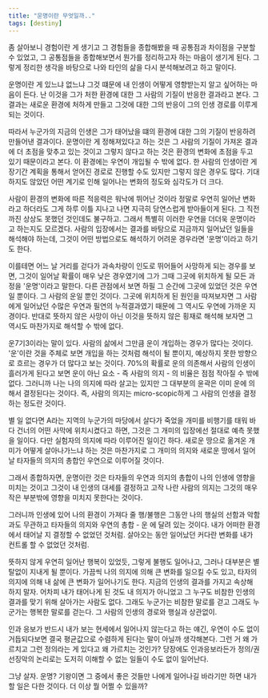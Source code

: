 ```yaml
---
title: "운명이란 무엇일까.."
tags: [destiny]
---
```


좀 살아보니 경험이란 게 생기고 그 경험들을 종합해봤을 때 공통점과 차이점을 구분할 수 있었고, 그 공통점들을 종합해보면서 뭔가를 정리하고자 하는 마음이 생기게 된다. 그렇게 정리한 생각을 바탕으로 나와 타인의 삶을 다시 분석해보려고 하고 말이다.

운명이란 게 있느냐 없느냐 그것 떄문에 내 인생이 어떻게 영향받는지 알고 싶어하는 마음이 든다. 난 이것을 그가 처한 환경에 대한 그 사람의 기질이 반응한 결과라고 본다. 그 결과는 새로운 환경에 처하게 만들고 그것에 대한 그의 반응이 그의 인생 경로를 이루게 되는 것이다. 

따라서 누군가의 지금의 인생은 그가 태어났을 떄의 환경에 대한 그의 기질이 반응하려 만들어낸 결과이다. 운명이란 게 정해져있다고 하는 것은 그 사람의 기질이 가져온 결과에 더 초점을 맞추고 있는 것이고 그렇지 않다고 하는 것은 환경의 변화에 초점을 두고 있기 때문이라고 본다. 이 환경에는 우연이 개입될 수 밖에 없다. 한 사람의 인생이란 게 장기간 계획을 통해서 얻어진 경로로 진행할 수도 있지만 그렇지 않은 경우도 많다. 기대하지도 않았던 어떤 계기로 인해 일어나는 변화의 정도와 심각도가 더 크다.

사람이 환경의 변화에 따른 적응력은 워낙에 뛰어난 것이라 정말로 우연히 일어난 변화라고 하더라도 그게 하루 이틀 지나고 나면 지극히 당연스럽게 받아들이게 된다. 그 직전까진 상상도 못했던 것인데도 불구하고. 그래서 특별히 이러한 우연을 더더욱 운명이라고 하는지도 모르겠다. 사람의 입장에서는 결과를 바탕으로 지금까지 일어났던 일들을 해석해야 하는데, 그것이 어떤 방법으로도 해석하기 어려운 경우라면 '운명'이라고 하기도 한다.

이를테면 어느 날 거리를 걷다가 과속차량이 인도로 뛰어들어 사망하게 되는 경우를 보면, 그것이 일어날 확률이 매우 낮은 경우였기에 그가 그때 그곳에 위치하게 될 모든 과정을 '운명'이라고 말한다. 다른 관점에서 보면 하필 그 순간에 그곳에 있었던 것은 우연일 뿐이다. 그 사람의 운일 뿐인 것이다. 그곳에 위치하게 된 원인을 따져보자면 그 사람에게 일어났던 수많은 우연과 필연의 누적결과였기 때문에 그 역시도 우연에 가까운 지경이다. 반대로 뜻하지 않은 사망이 아닌 이것을 뜻하지 않은 횡재로 해석해 보자면 그 역시도 마찬가지로 해석할 수 밖에 없다.

운7기3이라는 말이 있다. 사람의 삶에서 그만큼 운이 개입하는 경우가 많다는 것이다. '운'이란 것을 주체로 보면 개입을 하는 것처럼 해석이 될 뿐이지, 예상하지 못한 방향으로 흐르는 경우가 더 많다고 보는 것이다. 70%의 확률로 운의 의존해서 사람의 인생이 흘러가게 된다고 보면 운이 아닌 요소 - 즉 사람의 의지 - 의 비율은 점점 작아질 수 밖에 없다. 그러니까 나는 나의 의지에 따라 살고는 있지만 그 대부분의 윤곽은 이미 운에 의해서 결정된다는 것이다. 즉, 사람의 의지는 micro-scopic하게 그 사람의 인생을 결정하는 정도란 것이다.

별 일 없다면 A라는 지역의 누군가의 마당에서 살다가 죽었을 개미를 비행기를 태워 바다 건너의 어떤 사막에 위치시켰다고 하면, 그것은 그 개미의 입장에선 절대로 예측 못했을 일이다. 다만 실험자의 의지에 따라 이루어진 일이긴 하다. 새로운 땅으로 옮겨온 개미가 어떻게 살아나가느냐 하는 것은 마찬가지로 그 개미의 의지와 새로운 땅에서 일어날 타자들의 의지의 총합인 우연으로 이루어질 것이다. 

그래서 종합하자면, 운명이란 것은 타자들의 우연과 의지의 총합이 나의 인생에 영향을 미치는 것이고 그것이 내 인생의 대세를 결정하고 고작 나란 사람의 의지는 그것의 매우 작은 부분밖에 영향을 미치지 못한다는 것이다. 

그러니까 인생에 있어 나의 환경이 가져다 줄 행/불행은 그동안 나의 행실의 선함과 악함과도 무관하고 타자들의 의지와 우연의 총합 - 운 에 달려 있는 것이다. 내가 어떠한 환경에서 태어날 지 결정할 수 없었던 것처럼. 살아오는 동안 일어났던 커다란 변화를 내가 컨트롤 할 수 없었던 것처럼. 

뜻하지 않게 우연히 일어난 행복이 있었듯, 그렇게 불행도 일어나고, 그러나 대부분은 별탈없이 지내게 될 뿐이다. 가끔씩 나의 의지에 의해 큰 변화를 일으킬 수도 있고, 타자의 의지에 의해 내 삶에 큰 변화가 일어나기도 한다. 지금의 인생의 결과를 가지고 속상해 하지 말자. 어차피 내가 태어나게 된 것도 내 의지가 아니었고 그 누구도 비참한 인생의 결과를 맞기 위해 살아가는 사람도 없다. 그래도 누군가는 비참한 말로를 걷고 그래도 누군가는 행복한 말로를 걷는다. 그 사람의 인생의 경로와 행실과 상관없이. 

인과 응보가 반드시 내가 보는 현세에서 일어나지 않는다고 하는 얘긴, 우연이 수도 없이 거듭되다보면 결국 평균값으로 수렴하게 된다는 말이 아닐까 생각해본다. 그런 거 왜 가르치고 그런 정의라는 게 있다고 왜 가르치는 것인가? 당장에도 인과응보라든가 정의/권선징악의 논리로는 도저히 이해할 수 없는 일들이 수도 없이 일어난다. 

그냥 살자. 운명? 기왕이면 그 중에서 좋은 것들만 나에게 일어나길 바라기만 하면 내가 할 일은 다한 것이다. 더 이상 뭘 어쩔 수 있을까?